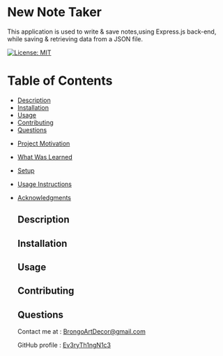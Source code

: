 # New Note Taker
This application is used to write & save notes,using Express.js back-end, 
while saving & retrieving data from a JSON file.
  
  [![License: MIT](https://img.shields.io/badge/License-MIT-yellow.svg)](https://opensource.org/licenses/MIT)
  
  # Table of Contents

  * [Description](#description)
  * [Installation](#innodestallation)
  * [Usage](#usage)
  * [Contributing](#contributing)
  * [Questions](#questions)

  - [Project Motivation](#project-motivation)
- [What Was Learned](#what-was-learned)
- [Setup](#setup)
- [Usage Instructions](#usage-instructions)
- [Acknowledgments](#acknowledgments)
  
 
  
  ## Description
  
  
  ## Installation
  
  
  ## Usage 
  
  

  ## Contributing

  
  
  ## Questions
  
  Contact me at : [BrongoArtDecor@gmail.com](mailto:BrongoArtDecor@gmail.com)
  
  GitHub profile : [Ev3ryTh1ngN1c3](https://github.com/Ev3ryTh1ngN1c3)